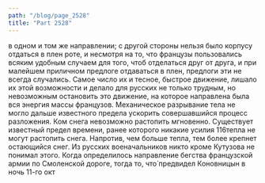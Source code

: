 ```yaml
---
path: "/blog/page_2528"
title: "Part 2528"
---
```


в одном и том же направлении; с другой стороны нельзя было корпусу отдаться в плен роте, и несмотря на то, что французы пользовались всяким удобным случаем для того, чтоб отделаться друг от друга, и при малейшем приличном предлоге отдаваться в плен, предлоги эти не всегда случались. Самое число их и тесное, быстрое движение, лишало их этой возможности и делало для русских не только трудным, но невозможным остановить это движение, на которое направлена была вся энергия массы французов. Механическое разрывание тела не могло дальше известного предела ускорить совершавшийся процесс разложения.
Ком снега невозможно растопить мгновенно. Существует известный предел времени, ранее которого никакие усилия 116тепла не могут растопить снега. Напротив, чем больше тепла, тем более крепнет остающийся снег.
Из русских военачальников никто кроме Кутузова не понимал этого. Когда определилось направление бегства французской армии по Смоленской дороге, тогда то, что̀ предвидел Коновницын в ночь 11-го окт
